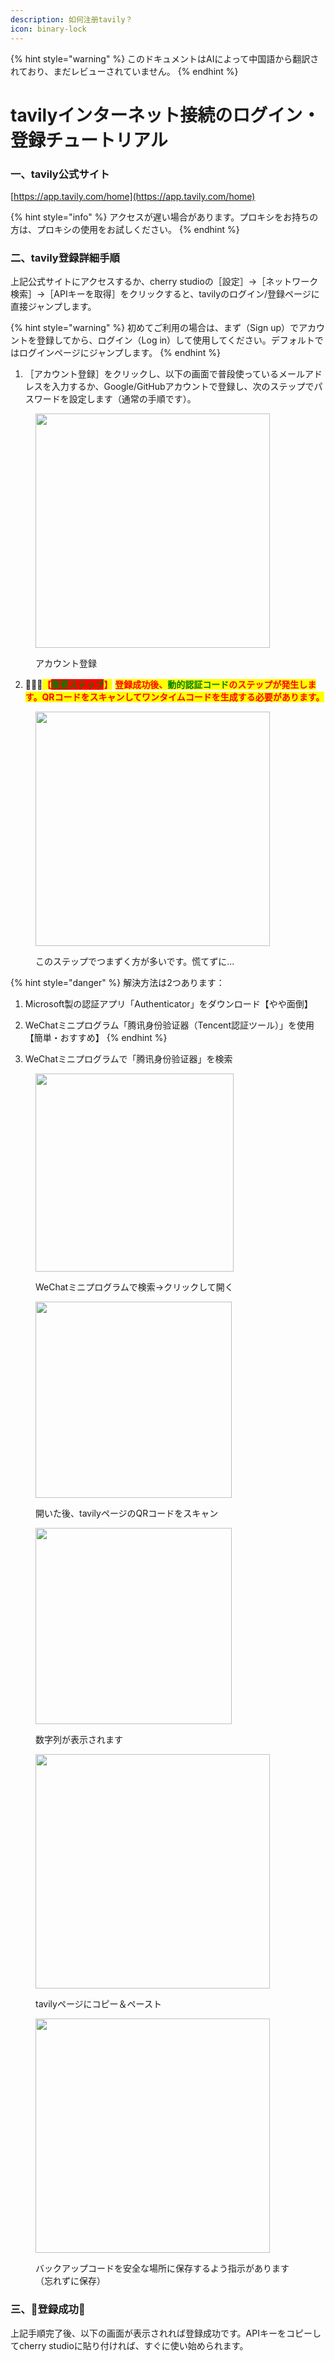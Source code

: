 ```yaml
---
description: 如何注册tavily？
icon: binary-lock
---
```


{% hint style="warning" %}
このドキュメントはAIによって中国語から翻訳されており、まだレビューされていません。
{% endhint %}

# tavilyインターネット接続のログイン・登録チュートリアル

### 一、tavily公式サイト

[https://app.tavily.com/home](https://app.tavily.com/home)

{% hint style="info" %}
アクセスが遅い場合があります。プロキシをお持ちの方は、プロキシの使用をお試しください。
{% endhint %}

### 二、tavily登録詳細手順

上記公式サイトにアクセスするか、cherry studioの［設定］→［ネットワーク検索］→［APIキーを取得］をクリックすると、tavilyのログイン/登録ページに直接ジャンプします。

{% hint style="warning" %}
初めてご利用の場合は、まず（Sign up）でアカウントを登録してから、ログイン（Log in）して使用してください。デフォルトではログインページにジャンプします。
{% endhint %}

1. ［アカウント登録］をクリックし、以下の画面で普段使っているメールアドレスを入力するか、Google/GitHubアカウントで登録し、次のステップでパスワードを設定します（通常の手順です）。

<figure><img src="../../.gitbook/assets/image (117).png" alt="" width="375"><figcaption><p>アカウント登録</p></figcaption></figure>

2. 🚨🚨🚨<mark style="color:red;">**【**</mark><mark style="color:green;background-color:red;">**重要ステップ**</mark><mark style="color:red;">**】**</mark> <mark style="color:red;">**登録成功後、**</mark><mark style="color:green;">**動的認証コード**</mark><mark style="color:red;">**のステップが発生します。QRコードをスキャンしてワンタイムコードを生成する必要があります。**</mark>

<figure><img src="../../.gitbook/assets/image (118).png" alt="" width="375"><figcaption><p>このステップでつまずく方が多いです。慌てずに...</p></figcaption></figure>

{% hint style="danger" %}
解決方法は2つあります：
1. Microsoft製の認証アプリ「Authenticator」をダウンロード【やや面倒】
2. WeChatミニプログラム「腾讯身份验证器（Tencent認証ツール）」を使用【簡単・おすすめ】
{% endhint %}

3. WeChatミニプログラムで「腾讯身份验证器」を検索

<figure><img src="../../.gitbook/assets/image (119).png" alt="" width="317"><figcaption><p>WeChatミニプログラムで検索→クリックして開く</p></figcaption></figure>

<figure><img src="../../.gitbook/assets/image (120).png" alt="" width="314"><figcaption><p>開いた後、tavilyページのQRコードをスキャン</p></figcaption></figure>

<figure><img src="../../.gitbook/assets/image (123).png" alt="" width="314"><figcaption><p>数字列が表示されます</p></figcaption></figure>

<figure><img src="../../.gitbook/assets/image (122).png" alt="" width="375"><figcaption><p>tavilyページにコピー＆ペースト</p></figcaption></figure>

<figure><img src="../../.gitbook/assets/image (124).png" alt="" width="375"><figcaption><p>バックアップコードを安全な場所に保存するよう指示があります（忘れずに保存）</p></figcaption></figure>

### 三、🎉登録成功🎉

上記手順完了後、以下の画面が表示されれば登録成功です。APIキーをコピーしてcherry studioに貼り付ければ、すぐに使い始められます。

<figure><img src="../../.gitbook/assets/image (114).png" alt=""><figcaption></figcaption></figure>